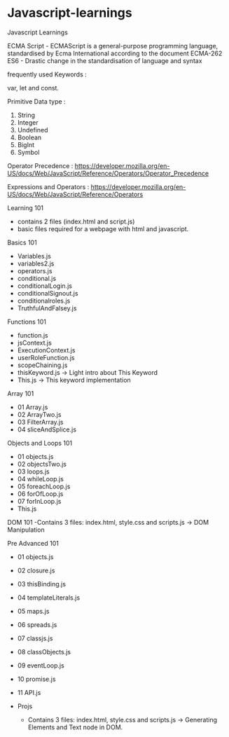 # Javascript-learnings
Javascript Learnings

ECMA Script - ECMAScript is a general-purpose programming language, standardised by Ecma International according to the document ECMA-262
ES6 - Drastic change in the standardisation of language and syntax 

frequently used Keywords : 

var, let and const.

Primitive Data type : 
1. String
2. Integer
3. Undefined
4. Boolean
5. BigInt
6. Symbol

Operator Precedence : https://developer.mozilla.org/en-US/docs/Web/JavaScript/Reference/Operators/Operator_Precedence

Expressions and Operators : https://developer.mozilla.org/en-US/docs/Web/JavaScript/Reference/Operators



Learning 101
- contains 2 files (index.html and script.js)
- basic files required for a webpage with html and javascript.

Basics 101
- Variables.js
- variables2.js
- operators.js
- conditional.js
- conditionalLogin.js
- conditionalSignout.js
- conditionalroles.js
- TruthfulAndFalsey.js

Functions 101 
- function.js
- jsContext.js
- ExecutionContext.js
- userRoleFunction.js
- scopeChaining.js
- thisKeyword.js -> Light intro about This Keyword
- This.js -> This keyword implementation

Array 101
- 01 Array.js
- 02 ArrayTwo.js
- 03 FilterArray.js
- 04 sliceAndSplice.js

Objects and Loops 101
- 01 objects.js
- 02 objectsTwo.js
- 03 loops.js
- 04 whileLoop.js
- 05 foreachLoop.js
- 06 forOfLoop.js
- 07 forInLoop.js
- This.js

DOM 101
-Contains 3 files: index.html, style.css and scripts.js -> DOM Manipulation

Pre Advanced 101
- 01 objects.js
- 02 closure.js
- 03 thisBinding.js
- 04 templateLiterals.js
- 05 maps.js
- 06 spreads.js
- 07 classjs.js
- 08 classObjects.js
- 09 eventLoop.js
- 10 promise.js
- 11 API.js
 
- Projs
  - Contains 3 files: index.html, style.css and scripts.js -> Generating Elements and Text node in DOM.
